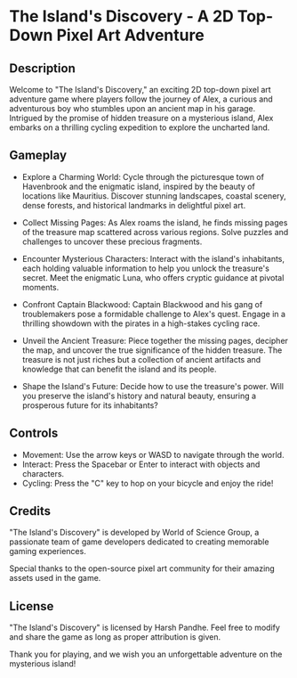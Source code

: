 # The Island's Discovery - A 2D Top-Down Pixel Art Adventure

## Description

Welcome to "The Island's Discovery," an exciting 2D top-down pixel art adventure game where players follow the journey of Alex, a curious and adventurous boy who stumbles upon an ancient map in his garage. Intrigued by the promise of hidden treasure on a mysterious island, Alex embarks on a thrilling cycling expedition to explore the uncharted land.

## Gameplay

- Explore a Charming World: Cycle through the picturesque town of Havenbrook and the enigmatic island, inspired by the beauty of locations like Mauritius. Discover stunning landscapes, coastal scenery, dense forests, and historical landmarks in delightful pixel art.

- Collect Missing Pages: As Alex roams the island, he finds missing pages of the treasure map scattered across various regions. Solve puzzles and challenges to uncover these precious fragments.

- Encounter Mysterious Characters: Interact with the island's inhabitants, each holding valuable information to help you unlock the treasure's secret. Meet the enigmatic Luna, who offers cryptic guidance at pivotal moments.

- Confront Captain Blackwood: Captain Blackwood and his gang of troublemakers pose a formidable challenge to Alex's quest. Engage in a thrilling showdown with the pirates in a high-stakes cycling race.

- Unveil the Ancient Treasure: Piece together the missing pages, decipher the map, and uncover the true significance of the hidden treasure. The treasure is not just riches but a collection of ancient artifacts and knowledge that can benefit the island and its people.

- Shape the Island's Future: Decide how to use the treasure's power. Will you preserve the island's history and natural beauty, ensuring a prosperous future for its inhabitants?

## Controls

- Movement: Use the arrow keys or WASD to navigate through the world.
- Interact: Press the Spacebar or Enter to interact with objects and characters.
- Cycling: Press the "C" key to hop on your bicycle and enjoy the ride!

## Credits

"The Island's Discovery" is developed by World of Science Group, a passionate team of game developers dedicated to creating memorable gaming experiences.

Special thanks to the open-source pixel art community for their amazing assets used in the game.

## License

"The Island's Discovery" is licensed by Harsh Pandhe. Feel free to modify and share the game as long as proper attribution is given.

Thank you for playing, and we wish you an unforgettable adventure on the mysterious island!
